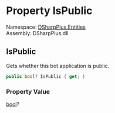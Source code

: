 # Property IsPublic

Namespace: [DSharpPlus.Entities](DSharpPlus.Entities.md)  
Assembly: DSharpPlus.dll

## <a id="DSharpPlus_Entities_DiscordApplication_IsPublic"></a>IsPublic

Gets whether this bot application is public.

```csharp
public bool? IsPublic { get; }
```

### Property Value

[bool](https://learn.microsoft.com/dotnet/api/system.boolean)?

